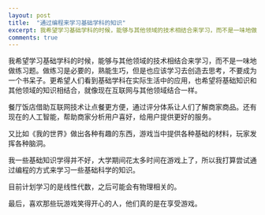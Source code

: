 ```yaml
---
layout: post
title:  "通过编程来学习基础学科的知识"
excerpt: 我希望学习基础学科的时候，能够与其他领域的技术相结合来学习，而不是一味地做练习题。做练习是必要的，熟能生巧，但是也应该学习去创造去思考，不要成为一个书呆子。更希望人们看到基础学科在实际生活中的应用，也希望将基础知识和其他领域的知识相结合，就像现在互联网与其他领域结合一样。
comments: true
---
```


我希望学习基础学科的时候，能够与其他领域的技术相结合来学习，而不是一味地做练习题。做练习是必要的，熟能生巧，但是也应该学习去创造去思考，不要成为一个书呆子。更希望人们看到基础学科在实际生活中的应用，也希望将基础知识和其他领域的知识相结合，就像现在互联网与其他领域结合一样。

餐厅饭店借助互联网技术让点餐更方便，通过评分体系让人们了解商家商品。还有现在的人工智能，帮助商家分析用户喜好，给用户提供更好的服务。

又比如《我的世界》做出各种有趣的东西，游戏当中提供各种基础的材料，玩家发挥各种脑洞。

我一些基础知识学得并不好，大学期间花太多时间在游戏上了，所以我打算尝试通过编程的方式来学习一些基础科学的知识。

目前计划学习的是线性代数，之后可能会有物理相关的。

最后，喜欢那些玩游戏笑得开心的人，他们真的是在享受游戏。

